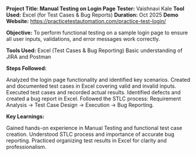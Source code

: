 **Project Title: Manual Testing on Login Page**
**Tester:** Vaishnavi Kale
**Tool Used:** Excel (for Test Cases & Bug Reports)
**Duration:** Oct 2025
**Demo Website:** https://practicetestautomation.com/practice-test-login/

**Objective:**
To perform functional testing on a sample login page to ensure all user inputs, validations, and error messages work correctly.

**Tools Used:**
Excel (Test Cases & Bug Reporting)
Basic understanding of JIRA and Postman

**Steps Followed:**

Analyzed the login page functionality and identified key scenarios.
Created and documented test cases in Excel covering valid and invalid inputs.
Executed test cases and recorded actual results.
Identified defects and created a bug report in Excel.
Followed the STLC process: Requirement Analysis → Test Case Design → Execution → Bug Reporting.

**Key Learnings:**

Gained hands-on experience in Manual Testing and functional test case creation.
Understood STLC process and importance of accurate bug reporting.
Practiced organizing test results in Excel for clarity and professionalism.
